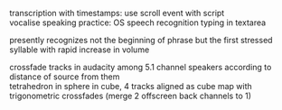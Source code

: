 transcription with timestamps: use scroll event with script  
vocalise speaking practice: OS speech recognition typing in textarea  

presently recognizes not the beginning of phrase but the first stressed syllable with rapid increase in volume  

crossfade tracks in audacity among 5.1 channel speakers according to distance of source from them  
tetrahedron in sphere in cube, 4 tracks aligned as cube map with trigonometric crossfades (merge 2 offscreen back channels to 1)  
  